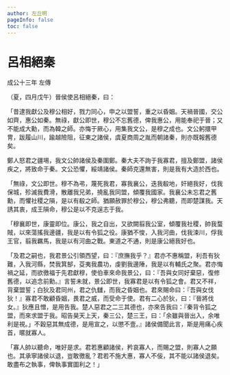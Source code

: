 ```yaml
---
author: 左丘明
pageInfo: false
toc: false
---
```


<div class="heti heti--vertical">

# 呂相絕秦

成公十三年 左傳

（夏，四月戊午）晉侯使呂相絕秦，曰：

「昔逮我獻公及穆公相好，戮力同心，申之以盟誓，重之以昏姻。天禍晉國，交公如齊，惠公如秦。無祿，獻公即世，穆公不忘舊德，俾我惠公，用能奉祀于晉；又不能成大勳，而為韓之師。亦悔于厥心，用集我文公，是穆之成也。文公躬擐甲冑，跋履山川，踰越險阻，征東之諸侯，虞夏商周之胤而朝諸秦，則亦既報舊德矣。

鄭人怒君之疆埸，我文公帥諸侯及秦圍鄭。秦大夫不詢于我寡君，擅及鄭盟，諸侯疾之，將致命于秦。文公恐懼，綏靖諸侯。秦師克還無害，則是我有大造於西也。

「無祿，文公即世。穆不為弔，蔑死我君，寡我襄公，迭我殽地，奸絕我好，伐我保城，殄滅我費滑，散離我兄弟，撓亂我同盟，傾覆我國家。我襄公未忘君之舊勳，而懼社稷之隕，是以有殽之師。猶願赦罪於穆公，穆公弗聽，而即楚謀我。天誘其衷，成王隕命，穆公是以不克逞志于我。

「穆襄即世，康靈即位。康公，我之自出，又欲闕翦我公室，傾覆我社稷，帥我蝥賊，以來蕩搖我邊疆，我是以有令狐之役。康猶不悛，入我河曲，伐我涑川，俘我王官，翦我羈馬，我是以有河曲之戰。東道之不通，則是康公絕我好也。

「及君之嗣也，我君景公引領西望，曰：『庶撫我乎？』君亦不惠稱盟，利吾有狄難，入我河縣，焚我箕郜，芟夷我農功，虔劉我邊陲，我是以有輔氏之聚。君亦悔禍之延，而欲徼福于先君獻穆，使伯車來命我景公，曰：『吾與女同好棄惡，復修舊德，以追念前勳。』言誓未就，景公即世，我寡君是以有令狐之會。君又不祥，背棄盟誓；白狄及君同州，君之仇讎，而我之昏姻也。君來賜命曰：『吾與女伐狄！』寡君不敢顧昏姻，畏君之威，而受命于使。君有二心於狄，曰：『晉將伐女。』狄應且憎，是用告我。楚人惡君之二三其德也，亦來告我曰：『秦背令狐之盟，而來求盟于我。昭告昊天上天，秦三公，楚三王，曰：「余雖與晉出入，余唯利是視。」不穀惡其無成德，是用宣之，以懲不壹。』諸侯備聞此言，斯是用痛心疾首，暱就寡人。

「寡人帥以聽命，唯好是求。君若惠顧諸侯，矜哀寡人，而賜之盟，則寡人之願也。其承寧諸侯以退，豈敢徼亂？君若不施大惠，寡人不佞，其不能以諸侯退矣。敢盡布之執事，俾執事實圖利之！」

</div>
